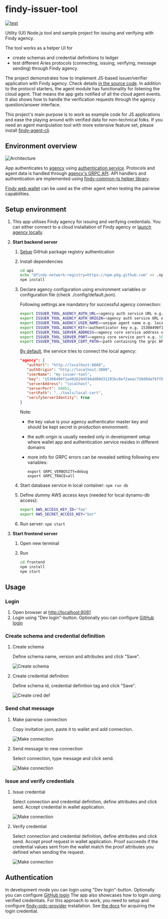 # findy-issuer-tool

[![test](https://github.com/findy-network/findy-issuer-tool/actions/workflows/test.yml/badge.svg?branch=dev)](https://github.com/findy-network/findy-issuer-tool/actions/workflows/test.yml)

Utility (UI) Node.js tool and sample project for issuing and verifying with Findy agency.

The tool works as a helper UI for

- create schemas and credential definitions to ledger
- test different Aries protocols (connecting, issuing, verifying, message sending) through Findy agency.

The project demonstrates how to implement JS-based issuer/verifier application with Findy agency. Check details [in the source code](./api/src/agent/index.js). In addition to the protocol starters, the agent module has functionality for listening the cloud agent. That means the app gets notified of all the cloud agent events. It also shows how to handle the verification requests through the agency question/answer interface.

This project's main purpose is to work as example code for JS applications and ease the playing around with verified data for non-technical folks. If you need an agent manipulation tool with more extensive feature set, please install [findy-agent-cli](https://github.com/findy-network/findy-agent-cli).

## Environment overview

![Architecture](./docs/arch.png)

App authenticates to [agency](https://github.com/findy-network/findy-agent) using [authentication service](https://github.com/findy-network/findy-agent-auth). Protocols and agent data is handled through [agency's GRPC API](https://github.com/findy-network/findy-agent-api). API handlers and authentication are implemented using [findy-common-ts helper library](https://github.com/findy-network/findy-common-ts).

[Findy web wallet](https://github.com/findy-network/findy-wallet-pwa) can be used as the other agent when testing the pairwise capabilities.

## Setup environment

1. This app utilises Findy agency for issuing and verifying credentials. You can either connect to a cloud installation of Findy agency or [launch agency locally](https://github.com/findy-network/findy-wallet-pwa/blob/master/tools/env/README.md).

1. **Start backend server**

   1. [Setup](https://docs.github.com/en/packages/working-with-a-github-packages-registry/working-with-the-npm-registry#authenticating-with-a-personal-access-token) GitHub package registry authentication

   1. Install dependencies

      ```sh
      cd api
      echo "@findy-network:registry=https://npm.pkg.github.com" >> .npmrc
      npm install
      ```

   1. Declare agency configuration using environment variables or configuration file (check ./config/default.json).

      Following settings are mandatory for successful agency connection:

      ```sh
      export ISSUER_TOOL_AGENCY_AUTH_URL=<agency auth service URL e.g. https://agency.example.com>
      export ISSUER_TOOL_AGENCY_AUTH_ORIGIN=<agency auth service URL e.g. https://agency.example.com>
      export ISSUER_TOOL_AGENCY_USER_NAME=<unique agent name e.g. local-issuer-tool>
      export ISSUER_TOOL_AGENCY_KEY=<authenticator key e.g. 15308490f1e4026284594dd08d31291bc8ef2aeac730d0daf6ff87bb92d4336c>
      export ISSUER_TOOL_SERVER_ADDRESS=<agency core service address e.g. agency-api.example.com>
      export ISSUER_TOOL_SERVER_PORT=<agency core service port e.g. 50051>
      export ISSUER_TOOL_SERVER_CERT_PATH=<path containing the grpc API cert in case untrusted issuer e.g. ../tools/local-cert, otherwise empty>
      ```

      [By default](./api/config/default.json), the service tries to connect the local agency:

      ```json
      "agency": {
         "authUrl": "http://localhost:8088",
         "authOrigin": "http://localhost:3000",
         "userName": "my-issuer-tool",
         "key": "15308490f1e4026284594dd08d31291bc8ef2aeac730d0daf6ff87bb92d4336c",
         "serverAddress": "localhost",
         "serverPort": 50052,
         "certPath": "../tools/local-cert",
         "verifyServerIdentity": true
      }
      ```

      Note:

      - the key value is your agency authenticator master key and should be kept secret in production environment.
      - the auth origin is usually needed only in development setup where wallet app and authentication service resides in different domains
      - more info for GRPC errors can be revealed setting following env variables:

        ```shell
        export GRPC_VERBOSITY=debug
        export GRPC_TRACE=all
        ```

   1. Start database service in local container: `npm run db`

   1. Define _dummy_ AWS access keys (needed for local dynamo-db access):

      ```bash
      export AWS_ACCESS_KEY_ID="foo"
      export AWS_SECRET_ACCESS_KEY="bar"
      ```

   1. Run server: `npm start`

1. **Start frontend server**

   1. Open new terminal

   1. Run

      ```sh
      cd frontend
      npm install
      npm start
      ```

## Usage

### Login

1. Open browser at <http://localhost:8081>
1. Login using "Dev login"-button. Optionally you can configure [GitHub login](./api/README.md#github_authentication)

### Create schema and credential definition

1. Create schema

   Define schema name, version and attributes and click "Save".

   ![Create schema](./docs/usage-01.gif)

1. Create credential definition

   Define schema id, credential definition tag and click "Save".

   ![Create cred def](./docs/usage-02.gif)

### Send chat message

1. Make pairwise connection

   Copy invitation json, paste it to wallet and add connection.

   ![Make connection](./docs/usage-03.gif)

1. Send message to new connection

   Select connection, type message and click send.

   ![Make connection](./docs/usage-04.gif)

### Issue and verify credentials

1. Issue credential

   Select connection and credential definition, define attributes and click send.
   Accept credential in wallet application.

   ![Make connection](./docs/usage-05.gif)

1. Verify credential

   Select connection and credential definition, define attributes and click send.
   Accept proof request in wallet application. Proof succeeds if the credential
   values sent from the wallet match the proof attributes you defined when sending
   the request.

   ![Make connection](./docs/usage-06.gif)

## Authentication

In development mode you can login using "Dev login"-button.
Optionally you can configure [GitHub login](./api/README.md#github_authentication)
The app also showcases how to login using verified credentials.
For this approach to work, you need to setup and configure
[findy-oidc-provider](https://github.com/findy-network/findy-oidc-provider) installation.
See [the docs](https://github.com/findy-network/findy-issuer-tool/blob/master/api/README.md#ftn-credential-flow)
for acquiring the login credential.
